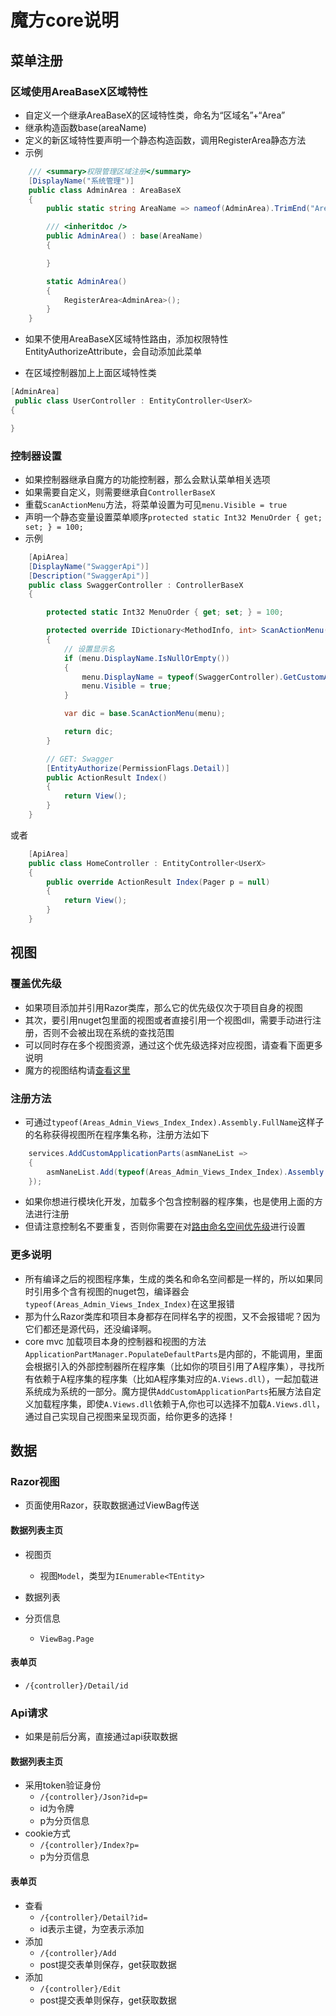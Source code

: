 # 魔方core说明

## 菜单注册

### 区域使用AreaBaseX区域特性

- 自定义一个继承AreaBaseX的区域特性类，命名为“区域名”+“Area”
- 继承构造函数base(areaName)
- 定义的新区域特性要声明一个静态构造函数，调用RegisterArea静态方法
- 示例

```csharp
    /// <summary>权限管理区域注册</summary>
    [DisplayName("系统管理")]
    public class AdminArea : AreaBaseX
    {
        public static string AreaName => nameof(AdminArea).TrimEnd("Area");

        /// <inheritdoc />
        public AdminArea() : base(AreaName)
        {

        }

        static AdminArea()
        {
            RegisterArea<AdminArea>();
        }
    }
```

- 如果不使用AreaBaseX区域特性路由，添加权限特性EntityAuthorizeAttribute，会自动添加此菜单

- 在区域控制器加上上面区域特性类

```csharp
[AdminArea]
 public class UserController : EntityController<UserX>
{

}
```

### 控制器设置

- 如果控制器继承自魔方的功能控制器，那么会默认菜单相关选项
- 如果需要自定义，则需要继承自`ControllerBaseX`
- 重载`ScanActionMenu`方法，将菜单设置为可见`menu.Visible = true`
- 声明一个静态变量设置菜单顺序`protected static Int32 MenuOrder { get; set; } = 100;`
- 示例

```csharp
    [ApiArea]
    [DisplayName("SwaggerApi")]
    [Description("SwaggerApi")]
    public class SwaggerController : ControllerBaseX
    {

        protected static Int32 MenuOrder { get; set; } = 100;

        protected override IDictionary<MethodInfo, int> ScanActionMenu(IMenu menu)
        {
            // 设置显示名
            if (menu.DisplayName.IsNullOrEmpty())
            {
                menu.DisplayName = typeof(SwaggerController).GetCustomAttribute<DisplayNameAttribute>().DisplayName;
                menu.Visible = true;
            }

            var dic = base.ScanActionMenu(menu);

            return dic;
        }

        // GET: Swagger
        [EntityAuthorize(PermissionFlags.Detail)]
        public ActionResult Index()
        {
            return View();
        }
    }
```

或者

```csharp
    [ApiArea]
    public class HomeController : EntityController<UserX>
    {
        public override ActionResult Index(Pager p = null)
        {
            return View();
        }
    }
```

## 视图

### 覆盖优先级

- 如果项目添加并引用Razor类库，那么它的优先级仅次于项目自身的视图
- 其次，要引用nuget包里面的视图或者直接引用一个视图dll，需要手动进行注册，否则不会被出现在系统的查找范围
- 可以同时存在多个视图资源，通过这个优先级选择对应视图，请查看下面更多说明
- 魔方的视图结构请[查看这里](查看这里还什么也没有)

### 注册方法

- 可通过`typeof(Areas_Admin_Views_Index_Index).Assembly.FullName`这样子的名称获得视图所在程序集名称，注册方法如下

```csharp
    services.AddCustomApplicationParts(asmNaneList =>
    {
        asmNaneList.Add(typeof(Areas_Admin_Views_Index_Index).Assembly.FullName);
    });
```

- 如果你想进行模块化开发，加载多个包含控制器的程序集，也是使用上面的方法进行注册
- 但请注意控制名不要重复，否则你需要在对[路由命名空间优先级](这部分还没有说明)进行设置

### 更多说明

- 所有编译之后的视图程序集，生成的类名和命名空间都是一样的，所以如果同时引用多个含有视图的nuget包，编译器会`typeof(Areas_Admin_Views_Index_Index)`在这里报错
- 那为什么Razor类库和项目本身都存在同样名字的视图，又不会报错呢？因为它们都还是源代码，还没编译啊。
- core mvc 加载项目本身的控制器和视图的方法`ApplicationPartManager.PopulateDefaultParts`是内部的，不能调用，里面会根据引入的外部控制器所在程序集（比如你的项目引用了A程序集），寻找所有依赖于A程序集的程序集（比如A程序集对应的`A.Views.dll`），一起加载进系统成为系统的一部分。魔方提供`AddCustomApplicationParts`拓展方法自定义加载程序集，即使`A.Views.dll`依赖于A,你也可以选择不加载`A.Views.dll`，通过自己实现自己视图来呈现页面，给你更多的选择！

## 数据

### Razor视图

- 页面使用Razor，获取数据通过ViewBag传送

#### 数据列表主页

- 视图页
  - 视图`Model`，类型为`IEnumerable<TEntity>`
- 数据列表

- 分页信息
  - `ViewBag.Page`

#### 表单页

- `/{controller}/Detail/id`

### Api请求

- 如果是前后分离，直接通过api获取数据

#### 数据列表主页

- 采用token验证身份
  - `/{controller}/Json?id=p=`
  - id为令牌
  - p为分页信息
- cookie方式
  - `/{controller}/Index?p=`
  - p为分页信息

#### 表单页

- 查看
  - `/{controller}/Detail?id=`
  - id表示主键，为空表示添加
- 添加
  - `/{controller}/Add`
  - post提交表单则保存，get获取数据
- 添加
  - `/{controller}/Edit`
  - post提交表单则保存，get获取数据